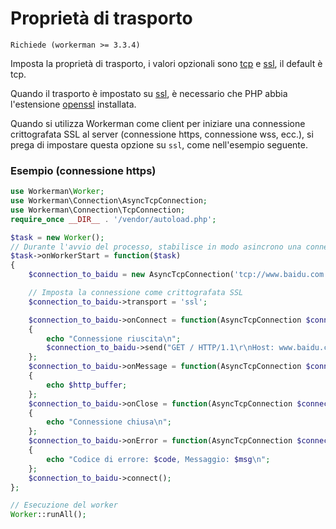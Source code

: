 # Proprietà di trasporto

```Richiede (workerman >= 3.3.4)```

Imposta la proprietà di trasporto, i valori opzionali sono [tcp](https://baike.baidu.com/subview/32754/8048820.htm) e [ssl](https://baike.baidu.com/view/525499.htm), il default è tcp.

Quando il trasporto è impostato su [ssl](https://baike.baidu.com/view/525499.htm), è necessario che PHP abbia l'estensione [openssl](https://php.net/manual/zh/book.openssl.php) installata.

Quando si utilizza Workerman come client per iniziare una connessione crittografata SSL al server (connessione https, connessione wss, ecc.), si prega di impostare questa opzione su ```ssl```, come nell'esempio seguente.

### Esempio (connessione https)

```php
use Workerman\Worker;
use Workerman\Connection\AsyncTcpConnection;
use Workerman\Connection\TcpConnection;
require_once __DIR__ . '/vendor/autoload.php';

$task = new Worker();
// Durante l'avvio del processo, stabilisce in modo asincrono una connessione a www.baidu.com e invia dati per ricevere dati
$task->onWorkerStart = function($task)
{
    $connection_to_baidu = new AsyncTcpConnection('tcp://www.baidu.com:443');

    // Imposta la connessione come crittografata SSL
    $connection_to_baidu->transport = 'ssl';

    $connection_to_baidu->onConnect = function(AsyncTcpConnection $connection_to_baidu)
    {
        echo "Connessione riuscita\n";
        $connection_to_baidu->send("GET / HTTP/1.1\r\nHost: www.baidu.com\r\nConnessione: keep-alive\r\n\r\n");
    };
    $connection_to_baidu->onMessage = function(AsyncTcpConnection $connection_to_baidu, $http_buffer)
    {
        echo $http_buffer;
    };
    $connection_to_baidu->onClose = function(AsyncTcpConnection $connection_to_baidu)
    {
        echo "Connessione chiusa\n";
    };
    $connection_to_baidu->onError = function(AsyncTcpConnection $connection_to_baidu, $code, $msg)
    {
        echo "Codice di errore: $code, Messaggio: $msg\n";
    };
    $connection_to_baidu->connect();
};

// Esecuzione del worker
Worker::runAll();
```
